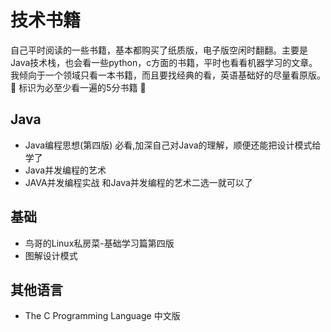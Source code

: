 # 技术书籍
自己平时阅读的一些书籍，基本都购买了纸质版，电子版空闲时翻翻。主要是Java技术栈，也会看一些python，c方面的书籍，平时也看看机器学习的文章。我倾向于一个领域只看一本书籍，而且要找经典的看，英语基础好的尽量看原版。
:apple: 标识为必至少看一遍的5分书籍
:green_apple:

## Java
* Java编程思想(第四版) 必看,加深自己对Java的理解，顺便还能把设计模式给学了
* Java并发编程的艺术 
* JAVA并发编程实战 和Java并发编程的艺术二选一就可以了

## 基础
* 鸟哥的Linux私房菜-基础学习篇第四版
* 图解设计模式

## 其他语言
* The C Programming Language 中文版
